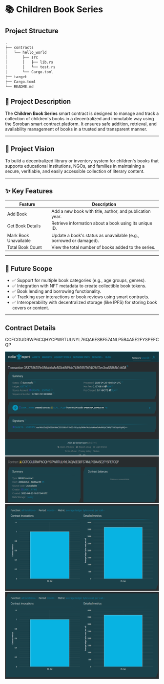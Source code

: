 # 📚 Children Book Series

## Project Structure

```text
.
├── contracts
│   └── hello_world
│       ├── src
│       │   ├── lib.rs
│       │   └── test.rs
│       └── Cargo.toml
├── target
├── Cargo.toml
└── README.md
```

## 📖 Project Description
The **Children Book Series** smart contract is designed to manage and track a collection of children's books in a decentralized and immutable way using the Soroban smart contract platform. It ensures safe addition, retrieval, and availability management of books in a trusted and transparent manner.

---

## 🔭 Project Vision
To build a decentralized library or inventory system for children's books that supports educational institutions, NGOs, and families in maintaining a secure, verifiable, and easily accessible collection of literary content.

---

## ✨ Key Features

| Feature               | Description |
|----------------------|-------------|
| Add Book             | Add a new book with title, author, and publication year. |
| Get Book Details     | Retrieve information about a book using its unique ID. |
| Mark Book Unavailable| Update a book's status as unavailable (e.g., borrowed or damaged). |
| Total Book Count     | View the total number of books added to the series. |

---

## 🚀 Future Scope

- ✅ Support for multiple book categories (e.g., age groups, genres).
- ✅ Integration with NFT metadata to create collectible book tokens.
- ✅ Book lending and borrowing functionality.
- ✅ Tracking user interactions or book reviews using smart contracts.
- ✅ Interoperability with decentralized storage (like IPFS) for storing book covers or content.

---

## Contract Details

CCFCGUDRWP6CQHYCPWRTULNYL76QA6ESBF574NLP5B4A5E2FYSPEFCQP

![alt text](1.png)
![alt text](2.png)
![alt text](3.png)
![alt text](3.png)

